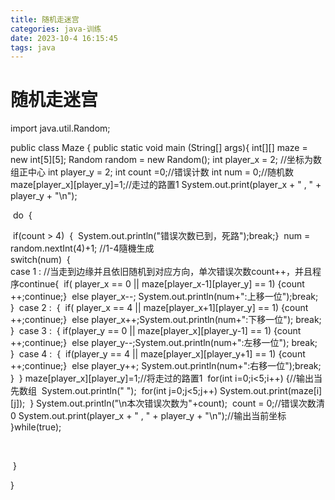 ```yaml
---
title: 随机走迷宫
categories: java-训练
date: 2023-10-4 16:15:45
tags: java
---
```


# 随机走迷宫

<!--more-->

import java.util.Random;

public class Maze {
    public static void main  (String[] args){
        int[][] maze = new int[5][5];
        Random random = new Random();
        int player_x = 2; //坐标为数组正中心
        int player_y = 2;
        int count =0;//错误计数
        int num = 0;//随机数
        maze[player_x][player_y]=1;//走过的路置1
        System.out.print(player_x + " , " + player_y + "\n");
        

​		do
​        {
​            

​        	if(count > 4) 
​        	{
​        		System.out.println("错误次数已到，死路");break;
​        	}
​            num = random.nextInt(4)+1; //1-4隨機生成
​            
​            switch(num)
​            {
​            	
​                case 1 : //当走到边缘并且依旧随机到对应方向，单次错误次数count++，并且程序continue
​                	{
​                		if( player_x == 0 || maze[player_x-1][player_y] == 1) {count ++;continue;}
​                		else player_x--; System.out.println(num+":上移一位");break;
​                	}
​                case 2 : 
​                	{
​                		if( player_x == 4 || maze[player_x+1][player_y] == 1) {count ++;continue;}
​                		else player_x++;System.out.println(num+":下移一位"); break;
​                	}
​                case 3 : 
​                	{
​                		if(player_y == 0 || maze[player_x][player_y-1] == 1) {count ++;continue;}
​                		else player_y--;System.out.println(num+":左移一位"); break;
​                	}
​                case 4 : 
​                	{
​                		if(player_y == 4 || maze[player_x][player_y+1] == 1) {count ++;continue;}
​                		else player_y++; System.out.println(num+":右移一位");break;
​                	}
​            }
​            maze[player_x][player_y]=1;//将走过的路置1
​            for(int i=0;i<5;i++) {//输出当先数组
​            	System.out.println(" ");
​            	for(int j=0;j<5;j++)
​            		System.out.print(maze[i][j]);
​            }
​            System.out.println("\n本次错误次数为"+count);
​            count = 0;//错误次数清0
​            System.out.print(player_x + " , " + player_y + "\n");//输出当前坐标
​            
​        }while(true);


​        

​    }

}

